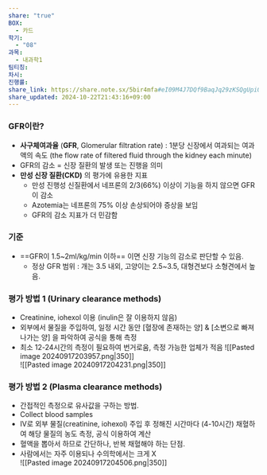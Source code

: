 ```yaml
---
share: "true"
BOX:
  - 카드
학기:
  - "08"
과목:
  - 내과학1
팀티칭: 
차시: 
진행률: 
share_link: https://share.note.sx/5bir4mfa#eI09M4J7DQf9BaqJq29zKSQgUpiQrcK+aoppwQMXAC4
share_updated: 2024-10-22T21:43:16+09:00
---
```


### GFR이란?

- **사구체여과율** (**GFR**, Glomerular filtration rate) : 1분당 신장에서 여과되는 여과액의 속도
  (the flow rate of filtered fluid through the kidney each minute)
- GFR의 감소 = 신장 질환의 발생 또는 진행을 의미
- **만성 신장 질환(CKD)** 의 평가에 유용한 지표
	- 만성 진행성 신질환에서 네프론의 2/3(66%) 이상이 기능을 하지 않으면 GFR이 감소
	- Azotemia는 네프론의 75% 이상 손상되어야 증상을 보임
	- GFR의 감소 지표가 더 민감함

### 기준

- ==GFR이 1.5~2ml/kg/min 이하== 이면 신장 기능의 감소로 판단할 수 있음.
	- 정상 GFR 범위 : 개는 3.5 내외, 고양이는 2.5~3.5, 대형견보다 소형견에서 높음.

### 평가 방법 1 (Urinary clearance methods)

- Creatinine, iohexol 이용 (inulin은 잘 이용하지 않음)
- 외부에서 물질을 주입하여, 일정 시간 동안 [혈장에 존재하는 양] & [소변으로 빠져나가는 양] 을 파악하여 공식을 통해 측정
- 최소 12-24시간의 측정이 필요하여 번거로움, 측정 가능한 업체가 적음
 ![[Pasted image 20240917203957.png|350]]<br>
![[Pasted image 20240917204231.png|350]]

### 평가 방법 2 (Plasma clearance methods)

- 간접적인 측정으로 유사값을 구하는 방법.
- Collect blood samples
- IV로 외부 물질(creatinine, iohexol) 주입 후 정해진 시간마다 (4-10시간) 채혈하여 해당 물질의 농도 측정, 공식 이용하여 계산
- 혈액을 뽑아서 하므로 간단하나, 반복 채혈해야 하는 단점.
- 사람에서는 자주 이용되나 수의학에서는 크게 X<br>
![[Pasted image 20240917204506.png|350]]
